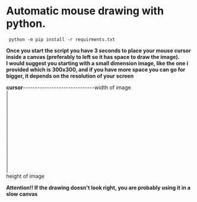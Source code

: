 # Automatic mouse drawing with python.
<code> python -m pip install -r requirments.txt </code>

**Once you start the script you have 3 seconds to place your mouse cursor inside a canvas (preferably to left so it has space to draw the image).**<br />
**I would suggest you starting with a small dimension image, like the one i provided which is 300x300, and if you have more space you can go for bigger, it depends on the resolution of your screen**


**cursor**------------------------------width of image<br />
|
<br />
|
<br />
|
<br />
|
<br />
|
<br />
|
<br />
|
<br />
|
<br />
|
<br />
|
<br />
|
<br />
|
<br />
|
<br />
height of image

**Attention!! If the drawing doesn't look right, you are probably using it in a slow canvas**

